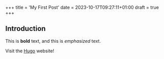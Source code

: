 +++
title = 'My First Post'
date = 2023-10-17T09:27:11+01:00
draft = true
+++


## Introduction

This is **bold** text, and this is *emphasized* text.

Visit the [Hugo](https://gohugo.io) website!